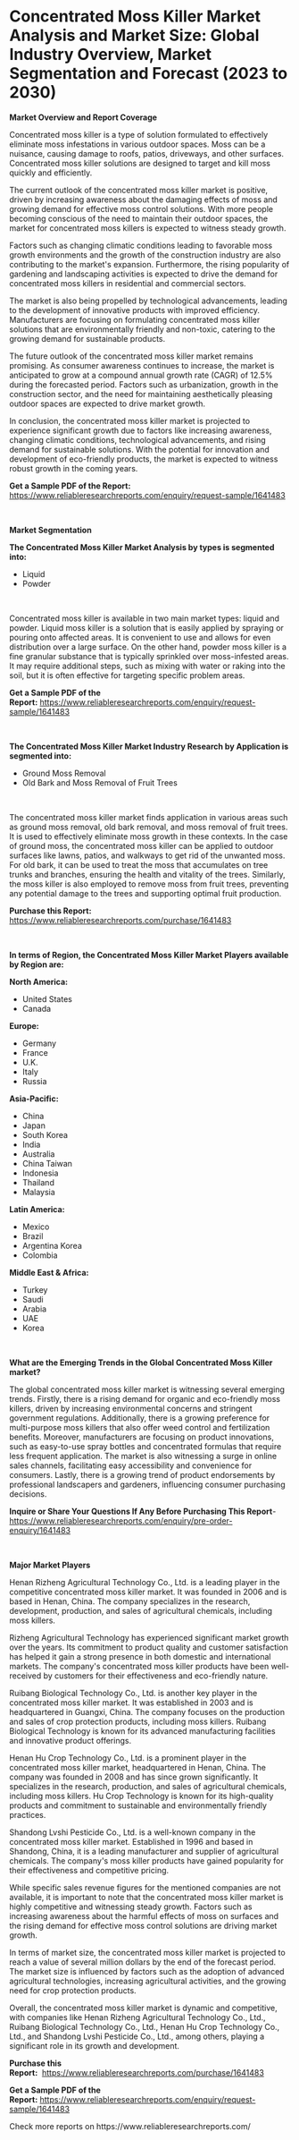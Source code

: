 <p><h1>Concentrated Moss Killer Market Analysis and Market Size: Global Industry Overview, Market Segmentation and Forecast (2023 to 2030)</h1></p><p><strong>Market Overview and Report Coverage</strong></p>
<p><p>Concentrated moss killer is a type of solution formulated to effectively eliminate moss infestations in various outdoor spaces. Moss can be a nuisance, causing damage to roofs, patios, driveways, and other surfaces. Concentrated moss killer solutions are designed to target and kill moss quickly and efficiently.</p><p>The current outlook of the concentrated moss killer market is positive, driven by increasing awareness about the damaging effects of moss and growing demand for effective moss control solutions. With more people becoming conscious of the need to maintain their outdoor spaces, the market for concentrated moss killers is expected to witness steady growth.</p><p>Factors such as changing climatic conditions leading to favorable moss growth environments and the growth of the construction industry are also contributing to the market's expansion. Furthermore, the rising popularity of gardening and landscaping activities is expected to drive the demand for concentrated moss killers in residential and commercial sectors.</p><p>The market is also being propelled by technological advancements, leading to the development of innovative products with improved efficiency. Manufacturers are focusing on formulating concentrated moss killer solutions that are environmentally friendly and non-toxic, catering to the growing demand for sustainable products.</p><p>The future outlook of the concentrated moss killer market remains promising. As consumer awareness continues to increase, the market is anticipated to grow at a compound annual growth rate (CAGR) of 12.5% during the forecasted period. Factors such as urbanization, growth in the construction sector, and the need for maintaining aesthetically pleasing outdoor spaces are expected to drive market growth.</p><p>In conclusion, the concentrated moss killer market is projected to experience significant growth due to factors like increasing awareness, changing climatic conditions, technological advancements, and rising demand for sustainable solutions. With the potential for innovation and development of eco-friendly products, the market is expected to witness robust growth in the coming years.</p></p>
<p><strong>Get a Sample PDF of the Report:</strong> <a href="https://www.reliableresearchreports.com/enquiry/request-sample/1641483">https://www.reliableresearchreports.com/enquiry/request-sample/1641483</a></p>
<p>&nbsp;</p>
<p><strong>Market Segmentation</strong></p>
<p><strong>The Concentrated Moss Killer Market Analysis by types is segmented into:</strong></p>
<p><ul><li>Liquid</li><li>Powder</li></ul></p>
<p>&nbsp;</p>
<p><p>Concentrated moss killer is available in two main market types: liquid and powder. Liquid moss killer is a solution that is easily applied by spraying or pouring onto affected areas. It is convenient to use and allows for even distribution over a large surface. On the other hand, powder moss killer is a fine granular substance that is typically sprinkled over moss-infested areas. It may require additional steps, such as mixing with water or raking into the soil, but it is often effective for targeting specific problem areas.</p></p>
<p><strong>Get a Sample PDF of the Report:</strong>&nbsp;<a href="https://www.reliableresearchreports.com/enquiry/request-sample/1641483">https://www.reliableresearchreports.com/enquiry/request-sample/1641483</a></p>
<p>&nbsp;</p>
<p><strong>The Concentrated Moss Killer Market Industry Research by Application is segmented into:</strong></p>
<p><ul><li>Ground Moss Removal</li><li>Old Bark and Moss Removal of Fruit Trees</li></ul></p>
<p>&nbsp;</p>
<p><p>The concentrated moss killer market finds application in various areas such as ground moss removal, old bark removal, and moss removal of fruit trees. It is used to effectively eliminate moss growth in these contexts. In the case of ground moss, the concentrated moss killer can be applied to outdoor surfaces like lawns, patios, and walkways to get rid of the unwanted moss. For old bark, it can be used to treat the moss that accumulates on tree trunks and branches, ensuring the health and vitality of the trees. Similarly, the moss killer is also employed to remove moss from fruit trees, preventing any potential damage to the trees and supporting optimal fruit production.</p></p>
<p><strong>Purchase this Report:</strong>&nbsp; <a href="https://www.reliableresearchreports.com/purchase/1641483">https://www.reliableresearchreports.com/purchase/1641483</a></p>
<p>&nbsp;</p>
<p><strong>In terms of Region, the Concentrated Moss Killer Market Players available by Region are:</strong></p>
<p>
    <p> <strong> North America: </strong>
        <ul>
            <li>United States</li>
            <li>Canada</li>
        </ul>
        </p> 
    <p> <strong> Europe: </strong>
        <ul>
            <li>Germany</li>
            <li>France</li>
            <li>U.K.</li>
            <li>Italy</li>
            <li>Russia</li>
        </ul>
        </p> 
    <p> <strong> Asia-Pacific: </strong>
        <ul>
            <li>China</li>
            <li>Japan</li>
            <li>South Korea</li>
            <li>India</li>
            <li>Australia</li>
            <li>China Taiwan</li>
            <li>Indonesia</li>
            <li>Thailand</li>
            <li>Malaysia</li>
        </ul>
        </p> 
    <p> <strong> Latin America: </strong>
        <ul>
            <li>Mexico</li>
            <li>Brazil</li>
            <li>Argentina Korea</li>
            <li>Colombia</li>
        </ul>
        </p> 
    <p> <strong> Middle East & Africa: </strong>
        <ul>
            <li>Turkey</li>
            <li>Saudi</li>
            <li>Arabia</li>
            <li>UAE</li>
            <li>Korea</li>
        </ul>
    </p>
    </p>
<p>&nbsp;</p>
<p><strong>What are the Emerging Trends in the Global Concentrated Moss Killer market?</strong></p>
<p><p>The global concentrated moss killer market is witnessing several emerging trends. Firstly, there is a rising demand for organic and eco-friendly moss killers, driven by increasing environmental concerns and stringent government regulations. Additionally, there is a growing preference for multi-purpose moss killers that also offer weed control and fertilization benefits. Moreover, manufacturers are focusing on product innovations, such as easy-to-use spray bottles and concentrated formulas that require less frequent application. The market is also witnessing a surge in online sales channels, facilitating easy accessibility and convenience for consumers. Lastly, there is a growing trend of product endorsements by professional landscapers and gardeners, influencing consumer purchasing decisions.</p></p>
<p><strong>Inquire or Share Your Questions If Any Before Purchasing This Report</strong>- <a href="https://www.reliableresearchreports.com/enquiry/pre-order-enquiry/1641483">https://www.reliableresearchreports.com/enquiry/pre-order-enquiry/1641483</a></p>
<p>&nbsp;</p>
<p><strong>Major Market Players</strong></p>
<p><p>Henan Rizheng Agricultural Technology Co., Ltd. is a leading player in the competitive concentrated moss killer market. It was founded in 2006 and is based in Henan, China. The company specializes in the research, development, production, and sales of agricultural chemicals, including moss killers.</p><p>Rizheng Agricultural Technology has experienced significant market growth over the years. Its commitment to product quality and customer satisfaction has helped it gain a strong presence in both domestic and international markets. The company's concentrated moss killer products have been well-received by customers for their effectiveness and eco-friendly nature.</p><p>Ruibang Biological Technology Co., Ltd. is another key player in the concentrated moss killer market. It was established in 2003 and is headquartered in Guangxi, China. The company focuses on the production and sales of crop protection products, including moss killers. Ruibang Biological Technology is known for its advanced manufacturing facilities and innovative product offerings.</p><p>Henan Hu Crop Technology Co., Ltd. is a prominent player in the concentrated moss killer market, headquartered in Henan, China. The company was founded in 2008 and has since grown significantly. It specializes in the research, production, and sales of agricultural chemicals, including moss killers. Hu Crop Technology is known for its high-quality products and commitment to sustainable and environmentally friendly practices.</p><p>Shandong Lvshi Pesticide Co., Ltd. is a well-known company in the concentrated moss killer market. Established in 1996 and based in Shandong, China, it is a leading manufacturer and supplier of agricultural chemicals. The company's moss killer products have gained popularity for their effectiveness and competitive pricing.</p><p>While specific sales revenue figures for the mentioned companies are not available, it is important to note that the concentrated moss killer market is highly competitive and witnessing steady growth. Factors such as increasing awareness about the harmful effects of moss on surfaces and the rising demand for effective moss control solutions are driving market growth.</p><p>In terms of market size, the concentrated moss killer market is projected to reach a value of several million dollars by the end of the forecast period. The market size is influenced by factors such as the adoption of advanced agricultural technologies, increasing agricultural activities, and the growing need for crop protection products.</p><p>Overall, the concentrated moss killer market is dynamic and competitive, with companies like Henan Rizheng Agricultural Technology Co., Ltd., Ruibang Biological Technology Co., Ltd., Henan Hu Crop Technology Co., Ltd., and Shandong Lvshi Pesticide Co., Ltd., among others, playing a significant role in its growth and development.</p></p>
<p><strong>Purchase this Report:</strong>&nbsp;&nbsp;<a href="https://www.reliableresearchreports.com/purchase/1641483">https://www.reliableresearchreports.com/purchase/1641483</a></p>
<p></p>
<p><strong>Get a Sample PDF of the Report:</strong>&nbsp;<a href="https://www.reliableresearchreports.com/enquiry/request-sample/1641483">https://www.reliableresearchreports.com/enquiry/request-sample/1641483</a></p>
<p>Check more reports on https://www.reliableresearchreports.com/</p>